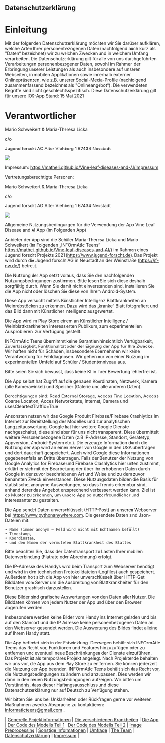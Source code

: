 ## Datenschutzerklärung
# Einleitung
Mit der folgenden Datenschutzerklärung möchten wir Sie darüber aufklären, welche Arten Ihrer personenbezogenen Daten (nachfolgend auch kurz als "Daten“ bezeichnet) wir zu welchen Zwecken und in welchem Umfang verarbeiten. Die Datenschutzerklärung gilt für alle von uns durchgeführten Verarbeitungen personenbezogener Daten, sowohl im Rahmen der Erbringung unserer Leistungen als auch insbesondere auf unseren Webseiten, in mobilen Applikationen sowie innerhalb externer Onlinepräsenzen, wie z.B. unserer Social-Media-Profile (nachfolgend zusammenfassend bezeichnet als "Onlineangebot“).
Die verwendeten Begriffe sind nicht geschlechtsspezifisch.
Diese Datenschutzerklärung gilt für unsere IOS-App
Stand: 15 Mai 2021

# Verantwortlicher

Mario Schweikert & Maria-Theresa Licka

c/o

Jugend forscht AG Alter Viehberg 1 67434 Neustadt
    
![](https://raw.githubusercontent.com/MatheLi/Fall_Detection_App_AI/master/res/kontakt.png?raw=true)

 Impressum: https://matheli.github.io/Vine-leaf-diseases-and-AI/Impressum

Vertretungsberechtigte Personen:

Mario Schweikert & Maria-Theresa Licka

c/o

Jugend forscht AG Alter Viehberg 1 67434 Neustadt

![](https://raw.githubusercontent.com/MatheLi/Fall_Detection_App_AI/master/res/Adresse_Mario_Schweikert.png?raw=true)

Allgemeine Nutzungsbedingungen für die Verwendung der App Vine Leaf Disease and AI App (im Folgenden App)


Anbieter der App sind die Schüler Maria-Theresa Licka und Mario Schweikert (im Folgenden „INFOrmAtIc Teens“ https://matheli.github.io/Vine-leaf-diseases-and-AI/) im Rahmen eines Jugend forscht Projekts 2021 (https://www.jugend-forscht.de). 
Das Projekt wird durch die Jugend forscht AG in Neustadt an der Weinstraße (https://jf-nw.de/) betreut.

Die Nutzung der App setzt voraus, dass Sie den nachfolgenden Nutzungsbedingungen zustimmen. Bitte lesen Sie sich diese deshalb sorgfältig durch. Wenn Sie damit nicht einverstanden sind, installieren Sie die App nicht oder löschen Sie diese von Ihrem Android-System.

Diese App versucht mittels Künstlicher Intelligenz Blattkrankheiten an Weinrebstöcken zu erkennen. Dazu wird das „kranke“ Blatt fotografiert und das Bild dann mit Künstlicher Intelligenz ausgewertet.

Die App wird im Play Store einem an Künstlicher Intelligenz / Weinblattkrankheiten interessierten Publikum, zum experimentellen Ausprobieren, zur Verfügung gestellt.

INFOrmAtIc Teens übernimmt keine Garantien hinsichtlich Verfügbarkeit, Zuverlässigkeit, Funktionalität oder der Eignung der App für Ihre Zwecke. Wir haften nicht für Schäden,  insbesondere übernehmen wir keine Verantwortung für Fehldiagnosen. Wir gehen nur von einer Nutzung im experimentellen Umfeld auf Schüler / Studentenniveau aus.

Bitte seien Sie sich bewusst, dass keine KI in Ihrer Bewertung fehlerfrei ist.

Die App selbst hat Zugriff auf die genauen Koordinaten, Netzwerk, Kamera (alle Kamerawinkel) und Speicher (Galerie und alle anderen Daten). 

Berechtigungen sind: Read External Storage, Access Fine Location, Access Coarse Location, Acces Networkstate, Internet, Camera und usesCleartextTraffic=True

Ansonsten nutzen wir das Google Produkt Firebase/Firebase Crashlytics im Internet zur Bereitstellung des Modelles und zur analytischen Langzeitauswertung. Google hat hier weitere Google Dienste nachgeschaltet, diese sind aber für uns nicht transparent. Diese übermittelt weitere Personenbezogene Daten (z.B IP-Adresse, Standort, Gerätetyp, Appversion, Android-System etc.). Die erzeugte Information durch die Nutzung der  App wird an einen Server von Google in den USA übertragen und dort dauerhaft gespeichert. Auch wird Google diese Informationen gegebenenfalls an Dritte übertragen. Falls der Benutzer der Nutzung von Google Analytics for Firebase und Firebase Crashlytics hier unten zustimmt, erklärt er sich mit der Bearbeitung der über ihn erhobenen Daten durch Google in der zuvor beschriebenen Art und Weise und zu dem zuvor benannten Zweck einverstanden.
Diese Nutzungsdaten bilden die Basis für statistische, anonyme Auswertungen, so dass Trends erkennbar sind, anhand derer das Angebot entsprechend verbessert werden kann. Ziel ist es Muster zu erkennen, um unsere App so nutzerfreundlicher und interessanter zu gestalten. 

Die App sendet Daten unverschlüsselt (HTTP-Post) an unseren Webserver bei https://www.pythonanywhere.com. Die gesendete Daten sind Json-Dateien mit: 

    • Name (immer anonym – Feld wird nicht mit Echtnamen befüllt)
    • Timestamp,
    • Koordinaten,
    • und den Namen der vermuteten Blattkrankheit des Blattes.

Bitte beachten Sie, dass der Datentransport zu Lasten Ihrer mobilen Datenverbindung (Flatrate oder Abrechnung) erfolgt.

Die IP-Adresse des Handys wird beim Transport zum Webserver benötigt  und wird in den technischen Protokolldateien (Logfiles) auch gespeichert.
Außerdem holt sich die App von hier unverschlüsselt über HTTP-Get Bilddaten vom Server um die Ausbreitung von Blattkrankheiten für den Benutzer graphisch darzustellen.

Diese Bilder sind grafische Auswertungen von den Daten aller Nutzer. Die Bilddaten können von jedem Nutzer der App und über den Browser abgerufen werden.

Insbesondere werden keine Bilder vom Handy ins Internet geladen und bis auf den Standort und die IP Adresse keine personenbezogenen Daten an den Webserver gesendet werden. Die Auswertung des Bildes findet alleine auf Ihrem Handy statt.

Die App befindet sich in der Entwicklung. Deswegen behält sich INFOrmAtIc Teens das Recht vor, Funktionen und Features hinzuzufügen oder zu entfernen und eventuell neue Beschränkungen der Dienste einzuführen. Das Projekt ist als temporäres Projekt angelegt. Nach Projektende behalten wir uns vor, die App aus dem Play Store zu entfernen. Sie können jederzeit die Nutzung der App beenden. INFOrmAtIc Teens behält sich das Recht vor, die Nutzungsbedingungen zu ändern und anzupassen. Dies werden wir dann in den neuen Nutzungsbedingungen aufzeigen. Wir bitten um Verständnis, dass dieser Haftungsausschluss und diese Datenschutzerklärung nur auf Deutsch zu Verfügung stehen.

Wir bitten Sie, uns bei Unklarheiten oder Rückfragen gerne vor weiteren Maßnahmen zwecks Absprache zu kontaktieren: informaticteens@gmail.com .


| [Generelle Projektinformationen](https://matheli.github.io/Vine-leaf-diseases-and-AI/) | [Die verschiedenen Krankheiten](https://matheli.github.io/Vine-leaf-diseases-and-AI/Different-diseases) | [Die App](https://matheli.github.io/Vine-leaf-diseases-and-AI/App) | [Der Code des Modells Teil 1](https://matheli.github.io/Vine-leaf-diseases-and-AI/Code) | [Der Code des Modells Teil 2](https://matheli.github.io/Vine-leaf-diseases-and-AI/Code2) | [Image Preprocessing](https://matheli.github.io/Vine-leaf-diseases-and-AI/ImagePreprocessing) | [Sonstige Informationen](https://matheli.github.io/Vine-leaf-diseases-and-AI/Sonstiges) | [Umfrage](https://matheli.github.io/Vine-leaf-diseases-and-AI/Survey) | [The Team](https://matheli.github.io/Vine-leaf-diseases-and-AI/Team) | [Datenschutzerklärung](https://matheli.github.io/Vine-leaf-diseases-and-AI/Datenschutzerklärung) | [Impressum](https://matheli.github.io/Vine-leaf-diseases-and-AI/Impressum) |
